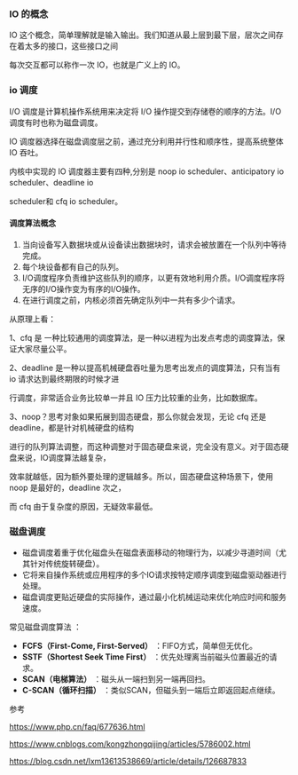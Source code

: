 ### IO 的概念

IO 这个概念，简单理解就是输入输出。我们知道从最上层到最下层，层次之间存在着太多的接口，这些接口之间

每次交互都可以称作一次 IO，也就是广义上的 IO。



### io 调度

I/O 调度是计算机操作系统用来决定将 I/O 操作提交到存储卷的顺序的方法。I/O 调度有时也称为磁盘调度。

IO 调度器选择在磁盘调度层之前，通过充分利用并行性和顺序性，提高系统整体 IO 吞吐。

内核中实现的 IO 调度器主要有四种,分别是 noop io scheduler、anticipatory io scheduler、deadline io 

scheduler和 cfq io scheduler。

#### 调度算法概念

1. 当向设备写入数据块或从设备读出数据块时，请求会被放置在一个队列中等待完成。
2. 每个块设备都有自己的队列。
3. I/O调度程序负责维护这些队列的顺序，以更有效地利用介质。I/O调度程序将无序的I/O操作变为有序的I/O操作。
4. 在进行调度之前，内核必须首先确定队列中一共有多少个请求。

从原理上看：

1、cfq 是 一种比较通用的调度算法，是一种以进程为出发点考虑的调度算法，保证大家尽量公平。

2、deadline 是一种以提高机械硬盘吞吐量为思考出发点的调度算法，只有当有 io 请求达到最终期限的时候才进

行调度，非常适合业务比较单一并且 IO 压力比较重的业务，比如数据库。

3、noop？思考对象如果拓展到固态硬盘，那么你就会发现，无论 cfq 还是 deadline，都是针对机械硬盘的结构

进行的队列算法调整，而这种调整对于固态硬盘来说，完全没有意义。对于固态硬盘来说，IO调度算法越复杂，

效率就越低，因为额外要处理的逻辑越多。所以，固态硬盘这种场景下，使用 noop 是最好的，deadline 次之，

而 cfq 由于复杂度的原因，无疑效率最低。



### 磁盘调度

- 磁盘调度着重于优化磁盘头在磁盘表面移动的物理行为，以减少寻道时间（尤其针对传统旋转硬盘）。
- 它将来自操作系统或应用程序的多个IO请求按特定顺序调度到磁盘驱动器进行处理。
- 磁盘调度更贴近硬盘的实际操作，通过最小化机械运动来优化响应时间和服务速度。

常见磁盘调度算法 ：

- **FCFS（First-Come, First-Served）** ：FIFO方式，简单但无优化。
- **SSTF（Shortest Seek Time First）** ：优先处理离当前磁头位置最近的请求。
- **SCAN（电梯算法）** ：磁头从一端扫到另一端再回扫。
- **C-SCAN（循环扫描）** ：类似SCAN，但磁头到一端后立即返回起点继续。



参考

https://www.php.cn/faq/677636.html

https://www.cnblogs.com/kongzhongqijing/articles/5786002.html

https://blog.csdn.net/lxm13613538669/article/details/126687833